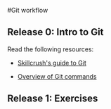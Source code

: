 #Git workflow 


## Release 0: Intro to Git

Read the following resources: 

* [Skillcrush's guide to Git](http://skillcrush.com/2013/02/18/git/)

* [Overview of Git commands](http://skillcrush.com/2013/02/20/get-started-working-with-git/)


## Release 1: Exercises





